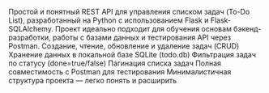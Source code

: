 Простой и понятный REST API для управления списком задач (To-Do List), разработанный на Python с использованием Flask и Flask-SQLAlchemy. Проект идеально подходит для обучения основам бэкенд-разработки, работы с базами данных и тестирования API через Postman.
 Создание, чтение, обновление и удаление задач (CRUD)
 Хранение данных в локальной базе SQLite (todo.db)
 Фильтрация задач по статусу (done=true/false)
 Пагинация списка задач
 Полная совместимость с Postman для тестирования
 Минималистичная структура проекта — легко понять и расширить
